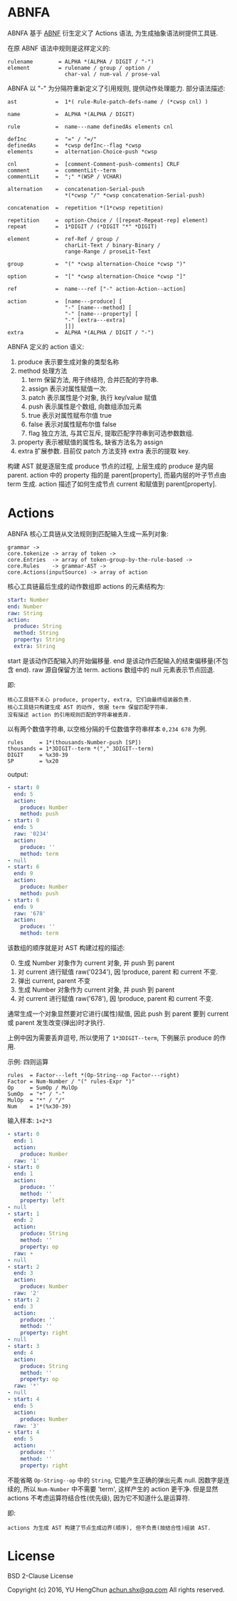 # ABNFA

ABNFA 基于 [ABNF][] 衍生定义了 Actions 语法, 为生成抽象语法树提供工具链.

在原 ABNF 语法中规则是这样定义的:

```abnf
rulename        = ALPHA *(ALPHA / DIGIT / "-")
element         = rulename / group / option /
                  char-val / num-val / prose-val
```

ABNFA 以 "-" 为分隔符重新定义了引用规则, 提供动作处理能力. 部分语法描述:

```abnf
ast            =  1*( rule-Rule-patch-defs-name / (*cwsp cnl) )

name           =  ALPHA *(ALPHA / DIGIT)

rule           =  name---name definedAs elements cnl

defInc         =  "=" / "=/"
definedAs      =  *cwsp defInc--flag *cwsp
elements       =  alternation-Choice-push *cwsp

cnl            =  [comment-Comment-push-comments] CRLF
comment        =  commentLit--term
commentLit     =  ";" *(WSP / VCHAR)

alternation    =  concatenation-Serial-push
                  *(*cwsp "/" *cwsp concatenation-Serial-push)

concatenation  =  repetition *(1*cwsp repetition)

repetition     =  option-Choice / ([repeat-Repeat-rep] element)
repeat         =  1*DIGIT / (*DIGIT "*" *DIGIT)

element        =  ref-Ref / group /
                  charLit-Text / binary-Binary /
                  range-Range / proseLit-Text

group          =  "(" *cwsp alternation-Choice *cwsp ")"

option         =  "[" *cwsp alternation-Choice *cwsp "]"

ref            =  name---ref ["-" action-Action--action]

action         =  [name---produce] [
                  "-" [name---method] [
                  "-" [name---property] [
                  "-" [extra---extra]
                  ]]]
extra          =  ALPHA *(ALPHA / DIGIT / "-")
```

ABNFA 定义的 action 语义:

1. produce   表示要生成对象的类型名称
2. method    处理方法
    1. term      保留方法, 用于终结符, 合并匹配的字符串.
    2. assign    表示对属性赋值一次.
    3. patch     表示属性是个对象, 执行 key/value 赋值
    4. push      表示属性是个数组, 向数组添加元素
    5. true      表示对属性赋布尔值 true
    6. false     表示对属性赋布尔值 false
    7. flag      独立方法, 与其它互斥, 提取匹配字符串到可选参数数组.
3. property  表示被赋值的属性名, 缺省方法名为 assign
4. extra     扩展参数. 目前仅 patch 方法支持 extra 表示的提取 key.

构建 AST 就是逐层生成 produce 节点的过程, 上层生成的 produce 是内层 parent.
action 中的 property 指的是 parent[property], 而最内层的叶子节点由 term 生成.
action 描述了如何生成节点 current 和赋值到 parent[property].

# Actions

ABNFA 核心工具链从文法规则到匹配输入生成一系列对象:

    grammar ->
    core.tokenize -> array of token ->
    core.Entries  -> array of token-group-by-the-rule-based ->
    core.Rules    -> grammar-AST ->
    core.Actions(inputSource) -> array of action

核心工具链最后生成的动作数组即 actions 的元素结构为:

```yaml
start: Number
end: Number
raw: String
action:
  produce: String
  method: String
  property: String
  extra: String
```

start   是该动作匹配输入的开始偏移量.
end     是该动作匹配输入的结束偏移量(不包含 end).
raw     源自保留方法 term.
actions 数组中的 null 元素表示节点回退.

即:

    核心工具链不关心 produce, property, extra, 它们由最终组装器负责.
    核心工具链只构建生成 AST 的动作, 依据 term 保留匹配字符串.
    没有描述 action 的引用规则匹配的字符串被丢弃.

以有两个数值字符串, 以空格分隔的千位数值字符串样本 `0,234 678` 为例.

```abnf
rules     = 1*(thousands-Number-push [SP])
thousands = 1*3DIGIT--term *("," 3DIGIT--term)
DIGIT     = %x30-39
SP        = %x20
```

output:

```yaml
- start: 0
  end: 5
  action:
    produce: Number
    method: push
- start: 0
  end: 5
  raw: '0234'
  action:
    produce: ''
    method: term
- null
- start: 6
  end: 9
  action:
    produce: Number
    method: push
- start: 6
  end: 9
  raw: '678'
  action:
    produce: ''
    method: term
```

该数组的顺序就是对 AST 构建过程的描述:

0. 生成 Number 对象作为 current 对象, 并 push 到 parent
1. 对 current 进行赋值 raw('0234'), 因 !produce, parent 和 current 不变.
2. 弹出 current, parent 不变
3. 生成 Number 对象作为 current 对象, 并 push 到 parent
4. 对 current 进行赋值 raw('678'),  因 !produce, parent 和 current 不变.

通常生成一个对象显然要对它进行(属性)赋值, 因此 push 到 parent 要到 current 或 parent 发生改变(弹出)时才执行.

上例中因为需要丢弃逗号, 所以使用了 `1*3DIGIT--term`, 下例展示 produce 的作用.

示例: 四则运算

```abnf
rules  = Factor---left *(Op-String--op Factor---right)
Factor = Num-Number / "(" rules-Expr ")"
Op     = SumOp / MulOp
SumOp  = "+" / "-"
MulOp  = "*" / "/"
Num    = 1*(%x30-39)
```

输入样本: `1+2*3`

```yaml
- start: 0
  end: 1
  action:
    produce: Number
  raw: '1'
- start: 0
  end: 1
  action:
    produce: ''
    method: ''
    property: left
- null
- start: 1
  end: 2
  action:
    produce: String
    method: ''
    property: op
  raw: +
- null
- start: 2
  end: 3
  action:
    produce: Number
  raw: '2'
- start: 2
  end: 3
  action:
    produce: ''
    method: ''
    property: right
- null
- start: 3
  end: 4
  action:
    produce: String
    method: ''
    property: op
  raw: '*'
- null
- start: 4
  end: 5
  action:
    produce: Number
  raw: '3'
- start: 4
  end: 5
  action:
    produce: ''
    method: ''
    property: right
```

不能省略 `Op-String--op` 中的 `String`, 它能产生正确的弹出元素 null.
因数字是连续的, 所以 `Num-Number` 中不需要 'term', 这样产生的 action 更干净.
但是显然 actions 不考虑运算符结合性(优先级), 因为它不知道什么是运算符.

即:

    actions 为生成 AST 构建了节点生成边界(顺序), 但不负责(按结合性)组装 AST.

# License

BSD 2-Clause License

Copyright (c) 2016, YU HengChun <achun.shx@qq.com>
All rights reserved.

[ABNF]: https://tools.ietf.org/html/rfc5234
